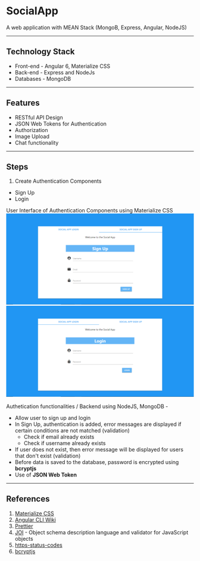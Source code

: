 # SocialApp
A web application with MEAN Stack (MongoB, Express, Angular, NodeJS)

<hr>

## Technology Stack
- Front-end - Angular 6, Materialize CSS
- Back-end -  Express and NodeJs
- Databases - MongoDB

<hr>

## Features

- RESTful API Design
- JSON Web Tokens for Authentication
- Authorization 
- Image Upload
- Chat functionality

<hr>

## Steps 

1. Create Authentication Components 
  - Sign Up
  - Login
  
  User Interface of Authentication Components using Materialize CSS
  <img src="https://github.com/patilankita79/SocialApp/blob/master/Screenshots/SignUp.PNG" />
  <img src="https://github.com/patilankita79/SocialApp/blob/master/Screenshots/Login.PNG" />
  <br>
  
  
  Authetication functionalities / Backend using NodeJS, MongoDB -
  - Allow user to sign up and login
  - In Sign Up, authentication is added, error messages are displayed if certain conditions are not matched (validation)
    - Check if email already exists
    - Check if username already exists
  - If user does not exist, then error message will be displayed for users that don't exist (validation)
  - Before data is saved to the database, password is encrypted using **bcryptjs**
  - Use of **JSON Web Token**
  
  
  
<hr>

## References

1. [Materialize CSS](https://materializecss.com/)
2. [Angular CLI Wiki](https://github.com/angular/angular-cli/wiki)
3. [Prettier](https://www.npmjs.com/package/prettier)
4. [JOI](https://www.npmjs.com/package/joi) - Object schema description language and validator for JavaScript objects
5. [https-status-codes](https://www.npmjs.com/package/http-status-codes)
6. [bcryptjs](https://www.npmjs.com/package/bcryptjs)
